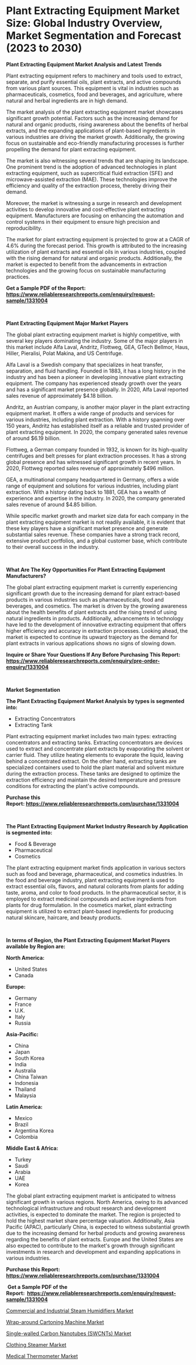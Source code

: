 <p><h1>Plant Extracting Equipment Market Size: Global Industry Overview, Market Segmentation and Forecast (2023 to 2030)</h1></p><p><strong>Plant Extracting Equipment Market Analysis and Latest Trends</strong></p>
<p><p>Plant extracting equipment refers to machinery and tools used to extract, separate, and purify essential oils, plant extracts, and active compounds from various plant sources. This equipment is vital in industries such as pharmaceuticals, cosmetics, food and beverages, and agriculture, where natural and herbal ingredients are in high demand.</p><p>The market analysis of the plant extracting equipment market showcases significant growth potential. Factors such as the increasing demand for natural and organic products, rising awareness about the benefits of herbal extracts, and the expanding applications of plant-based ingredients in various industries are driving the market growth. Additionally, the growing focus on sustainable and eco-friendly manufacturing processes is further propelling the demand for plant extracting equipment.</p><p>The market is also witnessing several trends that are shaping its landscape. One prominent trend is the adoption of advanced technologies in plant extracting equipment, such as supercritical fluid extraction (SFE) and microwave-assisted extraction (MAE). These technologies improve the efficiency and quality of the extraction process, thereby driving their demand.</p><p>Moreover, the market is witnessing a surge in research and development activities to develop innovative and cost-effective plant extracting equipment. Manufacturers are focusing on enhancing the automation and control systems in their equipment to ensure high precision and reproducibility.</p><p>The market for plant extracting equipment is projected to grow at a CAGR of 4.6% during the forecast period. This growth is attributed to the increasing utilization of plant extracts and essential oils in various industries, coupled with the rising demand for natural and organic products. Additionally, the market is expected to benefit from the advancements in extraction technologies and the growing focus on sustainable manufacturing practices.</p></p>
<p><strong>Get a Sample PDF of the Report:&nbsp; <a href="https://www.reliableresearchreports.com/enquiry/request-sample/1331004">https://www.reliableresearchreports.com/enquiry/request-sample/1331004</a></strong></p>
<p>&nbsp;</p>
<p><strong>Plant Extracting Equipment Major Market Players</strong></p>
<p><p>The global plant extracting equipment market is highly competitive, with several key players dominating the industry. Some of the major players in this market include Alfa Laval, Andritz, Flottweg, GEA, GTech Bellmor, Haus, Hiller, Pieralisi, Polat Makina, and US Centrifuge. </p><p>Alfa Laval is a Swedish company that specializes in heat transfer, separation, and fluid handling. Founded in 1883, it has a long history in the industry and has been a pioneer in developing innovative plant extracting equipment. The company has experienced steady growth over the years and has a significant market presence globally. In 2020, Alfa Laval reported sales revenue of approximately $4.18 billion.</p><p>Andritz, an Austrian company, is another major player in the plant extracting equipment market. It offers a wide range of products and services for various industries, including plant extraction. With a history spanning over 150 years, Andritz has established itself as a reliable and trusted provider of plant extracting equipment. In 2020, the company generated sales revenue of around $6.19 billion.</p><p>Flottweg, a German company founded in 1932, is known for its high-quality centrifuges and belt presses for plant extraction processes. It has a strong global presence and has witnessed significant growth in recent years. In 2020, Flottweg reported sales revenue of approximately $496 million.</p><p>GEA, a multinational company headquartered in Germany, offers a wide range of equipment and solutions for various industries, including plant extraction. With a history dating back to 1881, GEA has a wealth of experience and expertise in the industry. In 2020, the company generated sales revenue of around $4.85 billion.</p><p>While specific market growth and market size data for each company in the plant extracting equipment market is not readily available, it is evident that these key players have a significant market presence and generate substantial sales revenue. These companies have a strong track record, extensive product portfolios, and a global customer base, which contribute to their overall success in the industry.</p></p>
<p>&nbsp;</p>
<p><strong>What Are The Key Opportunities For Plant Extracting Equipment Manufacturers?</strong></p>
<p><p>The global plant extracting equipment market is currently experiencing significant growth due to the increasing demand for plant extract-based products in various industries such as pharmaceuticals, food and beverages, and cosmetics. The market is driven by the growing awareness about the health benefits of plant extracts and the rising trend of using natural ingredients in products. Additionally, advancements in technology have led to the development of innovative extracting equipment that offers higher efficiency and accuracy in extraction processes. Looking ahead, the market is expected to continue its upward trajectory as the demand for plant extracts in various applications shows no signs of slowing down.</p></p>
<p><strong>Inquire or Share Your Questions If Any Before Purchasing This Report: <a href="https://www.reliableresearchreports.com/enquiry/pre-order-enquiry/1331004">https://www.reliableresearchreports.com/enquiry/pre-order-enquiry/1331004</a></strong></p>
<p>&nbsp;</p>
<p><strong>Market Segmentation</strong></p>
<p><strong>The Plant Extracting Equipment Market Analysis by types is segmented into:</strong></p>
<p><ul><li>Extracting Concentrators</li><li>Extracting Tank</li></ul></p>
<p><p>Plant extracting equipment market includes two main types: extracting concentrators and extracting tanks. Extracting concentrators are devices used to extract and concentrate plant extracts by evaporating the solvent or carrier fluid. They utilize heating elements to evaporate the liquid, leaving behind a concentrated extract. On the other hand, extracting tanks are specialized containers used to hold the plant material and solvent mixture during the extraction process. These tanks are designed to optimize the extraction efficiency and maintain the desired temperature and pressure conditions for extracting the plant's active compounds.</p></p>
<p><strong>Purchase this Report:&nbsp;<a href="https://www.reliableresearchreports.com/purchase/1331004">https://www.reliableresearchreports.com/purchase/1331004</a></strong></p>
<p>&nbsp;</p>
<p><strong>The Plant Extracting Equipment Market Industry Research by Application is segmented into:</strong></p>
<p><ul><li>Food & Beverage</li><li>Pharmaceutical</li><li>Cosmetics</li></ul></p>
<p><p>The plant extracting equipment market finds application in various sectors such as food and beverage, pharmaceutical, and cosmetics industries. In the food and beverage industry, plant extracting equipment is used to extract essential oils, flavors, and natural colorants from plants for adding taste, aroma, and color to food products. In the pharmaceutical sector, it is employed to extract medicinal compounds and active ingredients from plants for drug formulation. In the cosmetics market, plant extracting equipment is utilized to extract plant-based ingredients for producing natural skincare, haircare, and beauty products.</p></p>
<p>&nbsp;</p>
<p><strong>In terms of Region, the Plant Extracting Equipment Market Players available by Region are:</strong></p>
<p>
    <p> <strong> North America: </strong>
        <ul>
            <li>United States</li>
            <li>Canada</li>
        </ul>
        </p> 
    <p> <strong> Europe: </strong>
        <ul>
            <li>Germany</li>
            <li>France</li>
            <li>U.K.</li>
            <li>Italy</li>
            <li>Russia</li>
        </ul>
        </p> 
    <p> <strong> Asia-Pacific: </strong>
        <ul>
            <li>China</li>
            <li>Japan</li>
            <li>South Korea</li>
            <li>India</li>
            <li>Australia</li>
            <li>China Taiwan</li>
            <li>Indonesia</li>
            <li>Thailand</li>
            <li>Malaysia</li>
        </ul>
        </p> 
    <p> <strong> Latin America: </strong>
        <ul>
            <li>Mexico</li>
            <li>Brazil</li>
            <li>Argentina Korea</li>
            <li>Colombia</li>
        </ul>
        </p> 
    <p> <strong> Middle East & Africa: </strong>
        <ul>
            <li>Turkey</li>
            <li>Saudi</li>
            <li>Arabia</li>
            <li>UAE</li>
            <li>Korea</li>
        </ul>
    </p>
    </p>
<p><p>The global plant extracting equipment market is anticipated to witness significant growth in various regions. North America, owing to its advanced technological infrastructure and robust research and development activities, is expected to dominate the market. The region is projected to hold the highest market share percentage valuation. Additionally, Asia Pacific (APAC), particularly China, is expected to witness substantial growth due to the increasing demand for herbal products and growing awareness regarding the benefits of plant extracts. Europe and the United States are also expected to contribute to the market's growth through significant investments in research and development and expanding applications in various industries.</p></p>
<p><strong>Purchase this Report: <a href="https://www.reliableresearchreports.com/purchase/1331004">https://www.reliableresearchreports.com/purchase/1331004</a></strong></p>
<p>&nbsp;<strong>Get a Sample PDF of the Report:&nbsp;&nbsp;<a href="https://www.reliableresearchreports.com/enquiry/request-sample/1331004">https://www.reliableresearchreports.com/enquiry/request-sample/1331004</a></strong></p>
<p><strong></strong></p>
<p><p><a href="https://medium.com/@under.noon.tower/commercial-and-industrial-steam-humidifiers-market-size-reveals-the-best-marketing-channels-in-f09e093ce5f5">Commercial and Industrial Steam Humidifiers Market</a></p><p><a href="https://medium.com/@truly.fight.must/wrap-around-cartoning-machine-market-comprehensive-assessment-by-type-application-and-geography-a5561adeeb6c">Wrap-around Cartoning Machine Market</a></p><p><a href="https://github.com/rahu1505/Market-Research-Report-List-1/blob/main/single-walled-carbon-nanotubes-swcnts-market.md">Single-walled Carbon Nanotubes (SWCNTs) Market</a></p><p><a href="https://github.com/rahu1502/Market-Research-Report-List-1/blob/main/clothing-steamer-market.md">Clothing Steamer Market</a></p><p><a href="https://www.linkedin.com/pulse/decoding-medical-thermometer-market-deep-dive-latest/">Medical Thermometer Market</a></p></p>